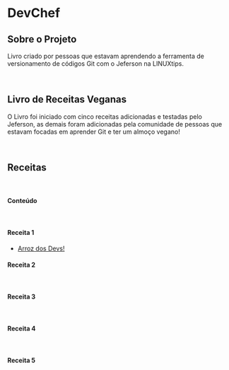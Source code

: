 # DevChef

## Sobre o Projeto

Livro criado por pessoas que estavam aprendendo a ferramenta de versionamento de códigos Git com o Jeferson na LINUXtips.

&nbsp;
## Livro de Receitas Veganas

O Livro foi iniciado com cinco receitas adicionadas e testadas pelo Jeferson, as demais foram adicionadas pela comunidade de pessoas que estavam focadas em aprender Git e ter um almoço vegano!

&nbsp;
## Receitas

&nbsp;
#### Conteúdo 

&nbsp;
#### Receita 1
- [Arroz dos Devs!](receita/arroz.md)
&nbsp;
#### Receita 2

&nbsp;
#### Receita 3

&nbsp;
#### Receita 4

&nbsp;
#### Receita 5
